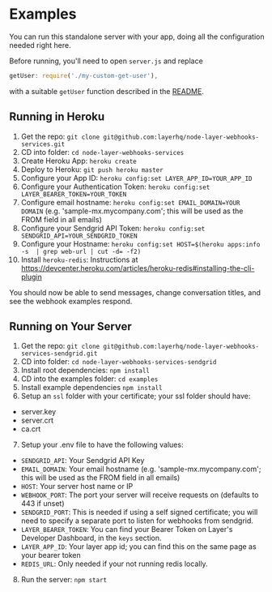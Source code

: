 # Examples

You can run this standalone server with your app, doing all the configuration needed right here.

Before running, you'll need to open `server.js` and replace
```javascript
getUser: require('./my-custom-get-user'),
```
with a suitable `getUser` function described in the [README](../README.md).


## Running in Heroku

1. Get the repo: `git clone git@github.com:layerhq/node-layer-webhooks-services.git`
2. CD into folder: `cd node-layer-webhooks-services`
3. Create Heroku App: `heroku create`
4. Deploy to Heroku: `git push heroku master`
5. Configure your App ID: `heroku config:set LAYER_APP_ID=YOUR_APP_ID`
6. Configure your Authentication Token: `heroku config:set LAYER_BEARER_TOKEN=YOUR_TOKEN`
7. Configure email hostname: `heroku config:set EMAIL_DOMAIN=YOUR DOMAIN` (e.g. 'sample-mx.mycompany.com'; this will be used as the FROM field in all emails)
8. Configure your Sendgrid API Token: `heroku config:set SENDGRID_API=YOUR_SENDGRID_TOKEN`
9. Configure your Hostname: `heroku config:set HOST=$(heroku apps:info
   -s  | grep web-url | cut -d= -f2)`
10. Install `heroku-redis`: Instructions at https://devcenter.heroku.com/articles/heroku-redis#installing-the-cli-plugin

You should now be able to send messages, change conversation titles, and see the webhook examples respond.


## Running on Your Server

1. Get the repo: `git clone git@github.com:layerhq/node-layer-webhooks-services-sendgrid.git`
2. CD into folder: `cd node-layer-webhooks-services-sendgrid`
3. Install root dependencies: `npm install`
4. CD into the examples folder: `cd examples`
5. Install example dependencies `npm install`
6. Setup an `ssl` folder with your certificate; your ssl folder should have:
  * server.key
  * server.crt
  * ca.crt
7. Setup your .env file to have the following values:
  * `SENDGRID_API`: Your Sendgrid API Key
  * `EMAIL_DOMAIN`: Your email hostname (e.g. 'sample-mx.mycompany.com'; this will be used as the FROM field in all emails)
  * `HOST`: Your server host name or IP
  * `WEBHOOK_PORT`: The port your server will receive requests on (defaults to 443 if unset)
  * `SENDGRID_PORT`: This is needed if using a self signed certificate; you will need to specify a separate port to listen for webhooks from sendgrid.
  * `LAYER_BEARER_TOKEN`: You can find your Bearer Token on Layer's Developer Dashboard, in the `keys` section.
  * `LAYER_APP_ID`: Your layer app id; you can find this on the same page as your bearer token
  * `REDIS_URL`: Only needed if your not running redis locally.
8. Run the server: `npm start`


